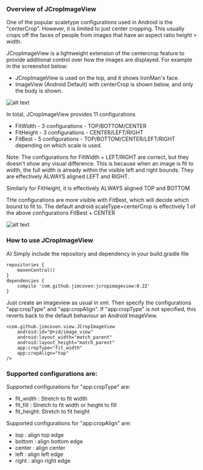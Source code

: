 ### Overview of JCropImageView

One of the popular scaletype configurations used in Android is the "centerCrop". However, it is limited to just center cropping. This usually crops off the faces of people from images that have an aspect ratio height > width. 

JCropImageView is a lightweight extension of the centercrop feature to provide additional control over how the images are displayed. For example in the screenshot below:

- JCropImageView is used on the top, and it shows IronMan's face. 
- ImageView (Android Default) with centerCrop is shown below, and only the body is shown.

![alt text][fill_top1]

[fill_top1]: https://raw.githubusercontent.com/jimcoven/JCropImageView/master/art/screens/fill_top1.jpg "pic1"

In total, JCropImageView provides 11 configurations
 
* FitWidth  - 3 configurations - TOP/BOTTOM/CENTER
* FitHeight - 3 configurations - CENTER/LEFT/RIGHT
* FitBest   - 5 configurations - TOP/BOTTOM/CENTER/LEFT/RIGHT depending on which scale is used.
 
Note: The configurations for FitWidth + LEFT/RIGHT are correct, but they doesn't show any visual difference. This is because when an image is fit to width, the full width is already within the visible left and right bounds. They are effectively ALWAYS aligned LEFT and RIGHT.
 
Similarly for FitHeight, it is effectively ALWAYS aligned TOP and BOTTOM

THe configurations are more visible with FitBest, which will decide which bound to fit to. The default android scaleType=centerCrop is effectively 1 of the above configurations FitBest + CENTER

![alt text][all_configs]

[all_configs]: https://raw.githubusercontent.com/jimcoven/JCropImageView/master/art/configurations/all_configs.png "configs"

### How to use JCropImageView

A) Simply include the repository and dependency in your build.gradle file

```
repositories {
    mavenCentral()
}
dependencies {
    compile 'com.github.jimcoven:jcropimageview:0.22'
}
```

Just create an imageview as usual in xml. Then specify the configurations "app:cropType" and "app:cropAlign".
If "app:cropType" is not specified, this reverts back to the default behaviour an Android ImageView.

```
<com.github.jimcoven.view.JCropImageView
    android:id="@+id/image_view"
    android:layout_width="match_parent"
    android:layout_height="match_parent"
    app:cropType="fit_width"
    app:cropAlign="top"
/>
```

### Supported configurations are:

Supported configurations for "app:cropType" are:
* fit_width : Stretch to fit width
* fit_fill  : Stretch to fit width or height to fill
* fit_height: Stretch to fit height

Supported configurations for "app:cropAlign" are:
* top    : align top edge
* bottom : align bottom edge
* center : align center
* left   : align left edge
* right  : align right edge


